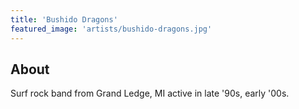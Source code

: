 ```yaml
---
title: 'Bushido Dragons'
featured_image: 'artists/bushido-dragons.jpg'
---
```


## About

Surf rock band from Grand Ledge, MI active in late '90s, early '00s. 
